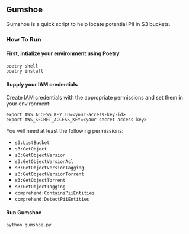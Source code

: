 ## Gumshoe

Gumshoe is a quick script to help locate potential PII in S3 buckets.

### How To Run

#### First, intialize your environment using Poetry

```
poetry shell
poetry install
```

#### Supply your IAM credentials

Create IAM credentials with the appropriate permissions and set them in your environment:
```
export AWS_ACCESS_KEY_ID=<your-access-key-id>
export AWS_SECRET_ACCESS_KEY=<your-secret-access-key>
```

You will need at least the following permissions:
- `s3:ListBucket`
- `s3:GetObject`
- `s3:GetObjectVersion`
- `s3:GetObjectVersionAcl`
- `s3:GetObjectVersionTagging`
- `s3:GetObjectVersionTorrent`
- `s3:GetObjectTorrent`
- `s3:GetObjectTagging`
- `comprehend:ContainsPiiEntities`
- `comprehend:DetectPiiEntities`

#### Run Gumshoe

```
python gumshoe.py
```
